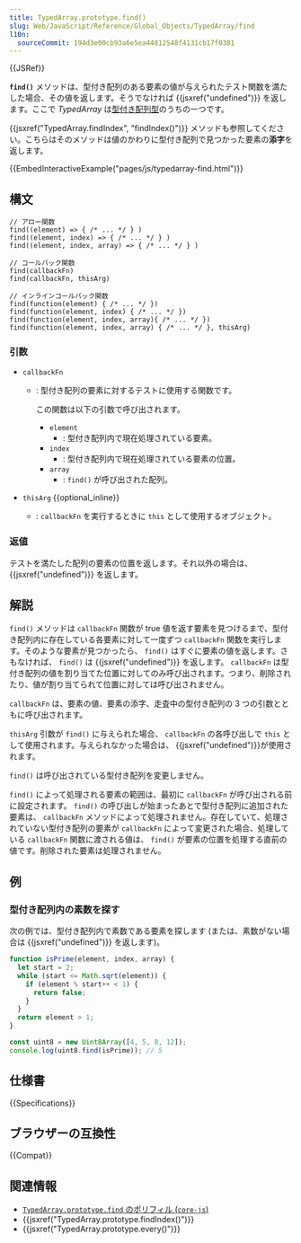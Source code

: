 ```yaml
---
title: TypedArray.prototype.find()
slug: Web/JavaScript/Reference/Global_Objects/TypedArray/find
l10n:
  sourceCommit: 194d3e00cb93a6e5ea44812548f4131cb17f0381
---
```


{{JSRef}}

**`find()`** メソッドは、型付き配列のある要素の値が与えられたテスト関数を満たした場合、その値を返します。そうでなければ {{jsxref("undefined")}} を返します。ここで _TypedArray_ は[型付き配列型](/ja/docs/Web/JavaScript/Reference/Global_Objects/TypedArray#typedarray_オブジェクト)のうちの一つです。

{{jsxref("TypedArray.findIndex", "findIndex()")}} メソッドも参照してください。こちらはそのメソッドは値のかわりに型付き配列で見つかった要素の**添字**を返します。

{{EmbedInteractiveExample("pages/js/typedarray-find.html")}}

## 構文

```js-nolint
// アロー関数
find((element) => { /* ... */ } )
find((element, index) => { /* ... */ } )
find((element, index, array) => { /* ... */ } )

// コールバック関数
find(callbackFn)
find(callbackFn, thisArg)

// インラインコールバック関数
find(function(element) { /* ... */ })
find(function(element, index) { /* ... */ })
find(function(element, index, array){ /* ... */ })
find(function(element, index, array) { /* ... */ }, thisArg)
```

### 引数

- `callbackFn`

  - : 型付き配列の要素に対するテストに使用する関数です。

    この関数は以下の引数で呼び出されます。

    - `element`
      - : 型付き配列内で現在処理されている要素。
    - `index`
      - : 型付き配列内で現在処理されている要素の位置。
    - `array`
      - : `find()` が呼び出された配列。

- `thisArg` {{optional_inline}}
  - : `callbackFn` を実行するときに `this` として使用するオブジェクト。

### 返値

テストを満たした配列の要素の位置を返します。それ以外の場合は、 {{jsxref("undefined")}} を返します。

## 解説

`find()` メソッドは `callbackFn` 関数が true 値を返す要素を見つけるまで、型付き配列内に存在している各要素に対して一度ずつ `callbackFn` 関数を実行します。そのような要素が見つかったら、 `find()` はすぐに要素の値を返します。さもなければ、 `find()` は {{jsxref("undefined")}} を返します。 `callbackFn` は型付き配列の値を割り当てた位置に対してのみ呼び出されます。つまり、削除されたり、値が割り当てられて位置に対しては呼び出されません。

`callbackFn` は、要素の値、要素の添字、走査中の型付き配列の 3 つの引数とともに呼び出されます。

`thisArg` 引数が `find()` に与えられた場合、 `callbackFn` の各呼び出しで `this` として使用されます。与えられなかった場合は、 {{jsxref("undefined")}}が使用されます。

`find()` は呼び出されている型付き配列を変更しません。

`find()` によって処理される要素の範囲は、最初に `callbackFn` が呼び出される前に設定されます。 `find()` の呼び出しが始まったあとで型付き配列に追加された要素は、 `callbackFn` メソッドによって処理されません。存在していて、処理されていない型付き配列の要素が `callbackFn` によって変更された場合、処理している `callbackFn` 関数に渡される値は、 `find()` が要素の位置を処理する直前の値です。削除された要素は処理されません。

## 例

### 型付き配列内の素数を探す

次の例では、型付き配列内で素数である要素を探します (または、素数がない場合は {{jsxref("undefined")}} を返します)。

```js
function isPrime(element, index, array) {
  let start = 2;
  while (start <= Math.sqrt(element)) {
    if (element % start++ < 1) {
      return false;
    }
  }
  return element > 1;
}

const uint8 = new Uint8Array([4, 5, 8, 12]);
console.log(uint8.find(isPrime)); // 5
```

## 仕様書

{{Specifications}}

## ブラウザーの互換性

{{Compat}}

## 関連情報

- [`TypedArray.prototype.find` のポリフィル (`core-js`)](https://github.com/zloirock/core-js#ecmascript-typed-arrays)
- {{jsxref("TypedArray.prototype.findIndex()")}}
- {{jsxref("TypedArray.prototype.every()")}}
